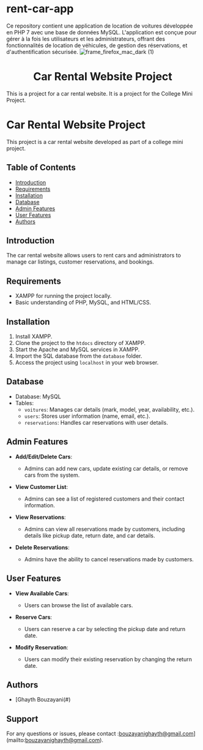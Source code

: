# rent-car-app
Ce repository contient une application de location de voitures développée en PHP 7 avec une base de données MySQL. L'application est conçue pour gérer à la fois les utilisateurs et les administrateurs, offrant des fonctionnalités de location de véhicules, de gestion des réservations, et d'authentification sécurisée.
![frame_firefox_mac_dark (1)]("")

<h1 align="center">Car Rental Website Project</h1>  

This is a project for a car rental website. It is a project for the College Mini Project.
# Car Rental Website Project

This project is a car rental website developed as part of a college mini project.

## Table of Contents

- [Introduction](#introduction)
- [Requirements](#requirements)
- [Installation](#installation)
- [Database](#database)
- [Admin Features](#admin-features)
- [User Features](#user-features)
- [Authors](#authors)


## Introduction

The car rental website allows users to rent cars and administrators to manage car listings, customer reservations, and bookings.

## Requirements

- XAMPP for running the project locally.
- Basic understanding of PHP, MySQL, and HTML/CSS.

## Installation

1. Install XAMPP.
2. Clone the project to the `htdocs` directory of XAMPP.
3. Start the Apache and MySQL services in XAMPP.
4. Import the SQL database from the `database` folder.
5. Access the project using `localhost` in your web browser.

## Database

- Database: MySQL
- Tables:
  - `voitures`: Manages car details (mark, model, year, availability, etc.).
  - `users`: Stores user information (name, email, etc.).
  - `reservations`: Handles car reservations with user details.

## Admin Features

- **Add/Edit/Delete Cars**:
  - Admins can add new cars, update existing car details, or remove cars from the system.

- **View Customer List**:
  - Admins can see a list of registered customers and their contact information.

- **View Reservations**:
  - Admins can view all reservations made by customers, including details like pickup date, return date, and car details.

- **Delete Reservations**:
  - Admins have the ability to cancel reservations made by customers.

## User Features

- **View Available Cars**:
  - Users can browse the list of available cars.

- **Reserve Cars**:
  - Users can reserve a car by selecting the pickup date and return date.

- **Modify Reservation**:
  - Users can modify their existing reservation by changing the return date.



## Authors

- [Ghayth Bouzayani(#) 

## Support

For any questions or issues, please contact :bouzayanighayth@gmail.com](mailto:bouzayanighayth@gmail.com).
